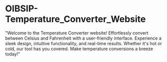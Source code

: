 # OIBSIP-Temperature_Converter_Website
"Welcome to the Temperature Converter website! Effortlessly convert between Celsius and Fahrenheit with a user-friendly interface. Experience a sleek design, intuitive functionality, and real-time results. Whether it's hot or cold, our tool has you covered. Make temperature conversions a breeze today!"

